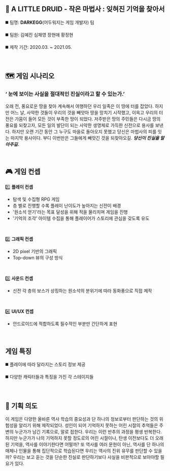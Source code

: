 ## :mage: A LITTLE DRUID - 작은 마법사 : 잊혀진 기억을 찾아서

◼️ 팀명: **DARKEGG**(어두워지는 게임 개발자) 팀

◼️ 팀원: 김예진 심채영 장현애 황정현

◼️ 제작 기간: 2020.03. ~ 2021.05.  

<br>

## 🗺️ 게임 시나리오


### ‘ 눈에 보이는 사실을 절대적인 진실이라고 할 수 있는가.’
 오래 전, 풍요로운 땅을 찾아 계속해서 여행하던 우리 일족은 이 땅에 터를 잡았다. 하지만 어느 날, 사악한 것들이 우리의 것을 빼앗아 땅을 망치기 시작했고, 이윽고 우리의 터전은 가뭄이 들어 모든 것이 부족한 땅이 되었다. 저주받은 땅의 주민들은 다시금 땅의 풍요를 되찾고자, 모든 일의 발단이 되는 사악한 생명체로 가득한 신전으로 용사를 보낸다. 하지만 오랜 기간 동안 그 누구도 마을로 돌아오지 못했고 당신은 마법사의 피를 잇는 마지막 용사이다. 부디 이번만은 그들에게 빼앗긴 것을 되찾아오길. **_당신이 진실을 알아주길._**


<br>
 
 ## 🎮 게임 컨셉
 
 
1️⃣ **플레이 컨셉**
* 탐색 및 수집형 RPG 게임
* 층 별로 진행할 수록 플레이 난이도가 높아지는 신전이 배경
* '원소석 얻기'라는 목표 달성을 위해 적을 물리치며 게임을 진행
* '기억의 조각' 아이템 수집을 통해 플레이어가 스토리에 관심을 갖도록 유도

<br>

2️⃣ **그래픽 컨셉**
* 2D pixel 기반의 그래픽
* Top-down 뷰의 구성 방식

<br>

3️⃣ **사운드 컨셉**
* 신전 각 층의 보스가 상징하는 원소석의 분위기에 따라 동화풍으로 직접 제작

<br>

4️⃣ **UI/UX 컨셉**
* 안드로이드에 적합하도록 필수적인 부분만 간단하게 표현


<br>

## 게임 특징
◼️ 플레이에 따라 달라지는 스토리 정보 제공

◼️ 다양한 캐릭터들과 특징을 가진 각 스테이지들

<br>

## 🚩 기획 의도


 이 게임은 다양한 올바른 역사 학습의 중요성과 단 하나의 정보로부터 판단하는 것의 위험성을 알리기 위해 제작되었다. 성인이 되어 기억하지 못하는 어린 시절의 추억들은 주변의 누군가가 남긴 기록으로, 말로 접한다. 우리는 이런 반추의 과정을 평생 반복한다. 하지만 누군가가 나의 기억하지 못할 정도로의 어린 시절이나, 탄생 이전보다도 더 오래된 기억을, 역사를 이야기한다면 어떨까? 또 역사를 여러 문헌이 아닌, 역사를 단 하나의 매체나 인물을 통해 집단적으로 학습된다면 우리는 역사의 진위 유무를 판단할 수 있을까? 우리는 보고 듣는 것을 단순한 진실로 판단하기보다 사실을 비판적으로 보아야할 필요가 있다.
